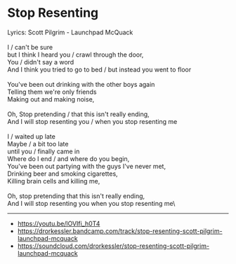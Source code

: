 # Stop Resenting

Lyrics: Scott Pilgrim - Launchpad McQuack\
\
I / can't be sure\
but I think I heard you / crawl through the door,\
You / didn't say a word\
And I think you tried to go to bed / but instead you went to floor\
\
You've been out drinking with the other boys again\
Telling them we're only friends\
Making out and making noise,\
\
Oh, Stop pretending / that this isn't really ending,\
And I will stop resenting you / when you stop resenting me\
\
I / waited up late\
Maybe / a bit too late\
until you / finally came in\
Where do I end / and where do you begin,\
You've been out partying with the guys I've never met,\
Drinking beer and smoking cigarettes,\
Killing brain cells and killing me,\
\
Oh, stop pretending that this isn't really ending,\
And I will stop resenting you when you stop resenting me\

---
- https://youtu.be/lOVIfi_h0T4
- https://drorkessler.bandcamp.com/track/stop-resenting-scott-pilgrim-launchpad-mcquack
- https://soundcloud.com/drorkessler/stop-resenting-scott-pilgrim-launchpad-mcquack
